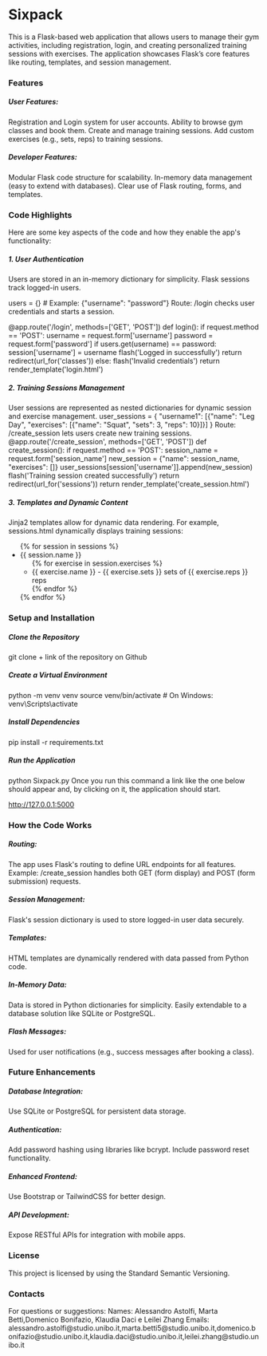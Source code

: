 <h1>Sixpack</h1>
This is a Flask-based web application that allows users to manage their gym activities, including registration, login, and creating personalized training sessions with exercises. The application showcases Flask’s core features like routing, templates, and session management.

<h3>Features</h3>
<h5>User Features:</h5>
Registration and Login system for user accounts.
Ability to browse gym classes and book them.
Create and manage training sessions.
Add custom exercises (e.g., sets, reps) to training sessions.
<h5>Developer Features:</h5>
Modular Flask code structure for scalability.
In-memory data management (easy to extend with databases).
Clear use of Flask routing, forms, and templates.
<h3>Code Highlights</h3>
Here are some key aspects of the code and how they enable the app's functionality:

<h5>1. User Authentication</h5>
Users are stored in an in-memory dictionary for simplicity. Flask sessions track logged-in users.

users = {}  # Example: {"username": "password"}
Route: /login checks user credentials and starts a session.

@app.route('/login', methods=['GET', 'POST'])
def login():
    if request.method == 'POST':
        username = request.form['username']
        password = request.form['password']
        if users.get(username) == password:
            session['username'] = username
            flash('Logged in successfully')
            return redirect(url_for('classes'))
        else:
            flash('Invalid credentials')
    return render_template('login.html')
<h5>2. Training Sessions Management</h5>
User sessions are represented as nested dictionaries for dynamic session and exercise management.
user_sessions = {
    "username1": [{"name": "Leg Day", "exercises": [{"name": "Squat", "sets": 3, "reps": 10}]}]
}
Route: /create_session lets users create new training sessions.
@app.route('/create_session', methods=['GET', 'POST'])
def create_session():
    if request.method == 'POST':
        session_name = request.form['session_name']
        new_session = {"name": session_name, "exercises": []}
        user_sessions[session['username']].append(new_session)
        flash('Training session created successfully')
        return redirect(url_for('sessions'))
    return render_template('create_session.html')
<h5>3. Templates and Dynamic Content</h5>
Jinja2 templates allow for dynamic data rendering. For example, sessions.html dynamically displays training sessions:

<ul>
    {% for session in sessions %}
        <li>{{ session.name }}
            <ul>
                {% for exercise in session.exercises %}
                    <li>{{ exercise.name }} - {{ exercise.sets }} sets of {{ exercise.reps }} reps</li>
                {% endfor %}
            </ul>
        </li>
    {% endfor %}
</ul>
<h3>Setup and Installation</h3>
<h5>Clone the Repository</h5>
git clone + link of the repository on Github
<h5>Create a Virtual Environment</h5>
python -m venv venv
source venv/bin/activate  # On Windows: venv\Scripts\activate
<h5>Install Dependencies</h5>

pip install -r requirements.txt
<h5>Run the Application</h5>
python Sixpack.py
Once you run this command a link like the one below should appear and, by clicking on it, the application should start.

http://127.0.0.1:5000

<h3>How the Code Works</h3>
<h5>Routing:</h5>

The app uses Flask's routing to define URL endpoints for all features.
Example: /create_session handles both GET (form display) and POST (form submission) requests.
<h5>Session Management:</h5>

Flask's session dictionary is used to store logged-in user data securely.
<h5>Templates:</h5>

HTML templates are dynamically rendered with data passed from Python code.
<h5>In-Memory Data:</h5>

Data is stored in Python dictionaries for simplicity.
Easily extendable to a database solution like SQLite or PostgreSQL.
<h5>Flash Messages:</h5>

Used for user notifications (e.g., success messages after booking a class).
<h3>Future Enhancements</h3>
<h5>Database Integration:</h5>
Use SQLite or PostgreSQL for persistent data storage.
<h5>Authentication:</h5>
Add password hashing using libraries like bcrypt.
Include password reset functionality.
<h5>Enhanced Frontend:</h5>
Use Bootstrap or TailwindCSS for better design.
<h5>API Development:</h5>
Expose RESTful APIs for integration with mobile apps.
<h3>License</h3>
This project is licensed by using the Standard Semantic Versioning.

<h3>Contacts</h3>
For questions or suggestions:
Names: Alessandro Astolfi, Marta Betti,Domenico Bonifazio, Klaudia Daci e Leilei Zhang
Emails: alessandro.astolfi@studio.unibo.it,marta.betti5@studio.unibo.it,domenico.bonifazio@studio.unibo.it,klaudia.daci@studio.unibo.it,leilei.zhang@studio.unibo.it

